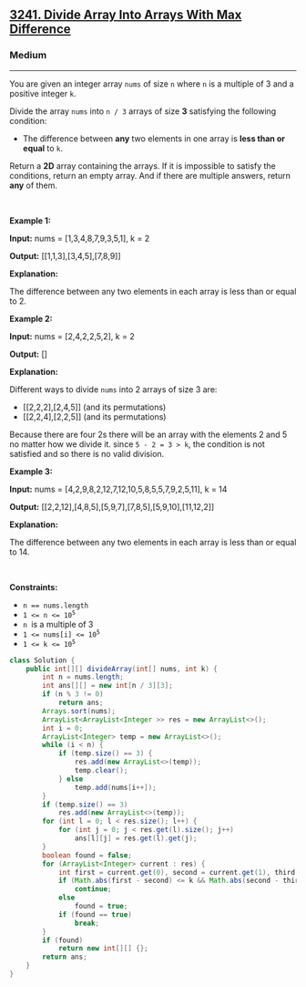 <h2><a href="https://leetcode.com/problems/divide-array-into-arrays-with-max-difference">3241. Divide Array Into Arrays With Max Difference</a></h2><h3>Medium</h3><hr><p>You are given an integer array <code>nums</code> of size <code>n</code> where <code>n</code> is a multiple of 3 and a positive integer <code>k</code>.</p>

<p>Divide the array <code>nums</code> into <code>n / 3</code> arrays of size <strong>3</strong> satisfying the following condition:</p>

<ul>
	<li>The difference between <strong>any</strong> two elements in one array is <strong>less than or equal</strong> to <code>k</code>.</li>
</ul>

<p>Return a <strong>2D</strong> array containing the arrays. If it is impossible to satisfy the conditions, return an empty array. And if there are multiple answers, return <strong>any</strong> of them.</p>

<p>&nbsp;</p>
<p><strong class="example">Example 1:</strong></p>

<div class="example-block">
<p><strong>Input:</strong> <span class="example-io">nums = [1,3,4,8,7,9,3,5,1], k = 2</span></p>

<p><strong>Output:</strong> <span class="example-io">[[1,1,3],[3,4,5],[7,8,9]]</span></p>

<p><strong>Explanation:</strong></p>

<p>The difference between any two elements in each array is less than or equal to 2.</p>
</div>

<p><strong class="example">Example 2:</strong></p>

<div class="example-block">
<p><strong>Input:</strong> <span class="example-io">nums = [2,4,2,2,5,2], k = 2</span></p>

<p><strong>Output:</strong> <span class="example-io">[]</span></p>

<p><strong>Explanation:</strong></p>

<p>Different ways to divide <code>nums</code> into 2 arrays of size 3 are:</p>

<ul>
	<li>[[2,2,2],[2,4,5]] (and its permutations)</li>
	<li>[[2,2,4],[2,2,5]] (and its permutations)</li>
</ul>

<p>Because there are four 2s there will be an array with the elements 2 and 5 no matter how we divide it. since <code>5 - 2 = 3 &gt; k</code>, the condition is not satisfied and so there is no valid division.</p>
</div>

<p><strong class="example">Example 3:</strong></p>

<div class="example-block">
<p><strong>Input:</strong> <span class="example-io">nums = [4,2,9,8,2,12,7,12,10,5,8,5,5,7,9,2,5,11], k = 14</span></p>

<p><strong>Output:</strong> <span class="example-io">[[2,2,12],[4,8,5],[5,9,7],[7,8,5],[5,9,10],[11,12,2]]</span></p>

<p><strong>Explanation:</strong></p>

<p>The difference between any two elements in each array is less than or equal to 14.</p>
</div>

<p>&nbsp;</p>
<p><strong>Constraints:</strong></p>

<ul>
	<li><code>n == nums.length</code></li>
	<li><code>1 &lt;= n &lt;= 10<sup>5</sup></code></li>
	<li><code>n </code>is a multiple of 3</li>
	<li><code>1 &lt;= nums[i] &lt;= 10<sup>5</sup></code></li>
	<li><code>1 &lt;= k &lt;= 10<sup>5</sup></code></li>
</ul>

```java
class Solution {
    public int[][] divideArray(int[] nums, int k) {
        int n = nums.length;
        int ans[][] = new int[n / 3][3];
        if (n % 3 != 0)
            return ans;
        Arrays.sort(nums);
        ArrayList<ArrayList<Integer >> res = new ArrayList<>();
        int i = 0;
        ArrayList<Integer> temp = new ArrayList<>();
        while (i < n) {
            if (temp.size() == 3) {
                res.add(new ArrayList<>(temp));
                temp.clear();
            } else
                temp.add(nums[i++]);
        }
        if (temp.size() == 3)
            res.add(new ArrayList<>(temp));
        for (int l = 0; l < res.size(); l++) {
            for (int j = 0; j < res.get(l).size(); j++)
                ans[l][j] = res.get(l).get(j);
        }
        boolean found = false;
        for (ArrayList<Integer> current : res) {
            int first = current.get(0), second = current.get(1), third = current.get(2);
            if (Math.abs(first - second) <= k && Math.abs(second - third) <= k && Math.abs(first - third) <= k)
                continue;
            else
                found = true;
            if (found == true)
                break;
        }
        if (found)
            return new int[][] {};
        return ans;
    }
}
```
